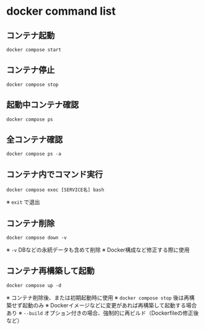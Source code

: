 # docker command list

## コンテナ起動

`docker compose start`

## コンテナ停止

`docker compose stop`

## 起動中コンテナ確認

`docker compose ps`

## 全コンテナ確認

`docker compose ps -a`

## コンテナ内でコマンド実行

`docker compose exec [SERVICE名] bash`

※ `exit` で退出

## コンテナ削除

`docker compose down -v`

※ `-v` DBなどの永続データも含めて削除
※ Docker構成など修正する際に使用

## コンテナ再構築して起動

`docker compose up -d`

※ コンテナ削除後、または初期起動時に使用
※ `docker compose stop` 後は再構築せず起動のみ
※ Dockerイメージなどに変更があれば再構築して起動する場合あり
※ `--build` オプション付きの場合、強制的に再ビルド（Dockerfileの修正後など）
